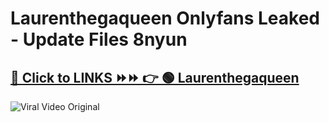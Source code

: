 
 # Laurenthegaqueen Onlyfans Leaked - Update Files 8nyun

## <h2><a href="https://clipsfans.com/Laurenthegaqueen&ref=git">🔗 Click to LINKS ⏩⏩ 👉 🟢 Laurenthegaqueen </a></h2>

<a href="https://clipsfans.com/Laurenthegaqueen&ref=git" rel="nofollow" data-target="animated-image.originalLink"><img src="https://i.ibb.co.com/xMMVF88/686577567.gif" alt="Viral Video Original" style="max-width: 100%; display: inline-block;" data-target="animated-image.originalImage"></a>

